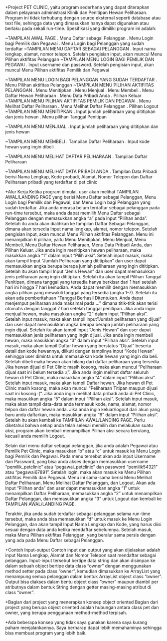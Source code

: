 +Project PET CLINIC, yaitu program sederhana yang dapat diterapkan dalam pelayanan administrasi Klinik dan Penitipan Hewan Peliharaan. Program ini tidak terhubung dengan source eksternal seperti database atau text file, sehingga data yang dimasukkan hanya dapat digunakan atau berlaku pada sekali run-time. Spesifikasi yang dimiliki program ini adalah:

~TAMPILAN AWAL PAGE
.	Menu Daftar sebagai Pelanggan
.	Menu Login bagi Pemilik dan Pegawai
.	Menu Login bagi Pelanggan yang sudah terdaftar
~TAMPILAN MENU DAFTAR SEBAGAI PELANGGAN
.	Input nama lengkap, alamat, nomor telepon. Setelah pengisian input, akan muncul 		Menu Pilihan aktifitas Pelanggan
~TAMPILAN MENU LOGIN BAGI PEMILIK DAN PEGAWAI
.	Input username dan password. Setelah pengisian input, akan muncul Menu Pilihan      aktifitas Pemilik dan Pegawai

~TAMPILAN MENU LOGIN BAGI PELANGGAN YANG SUDAH TERDAFTAR
.	Menu Pilihan aktifitas Pelanggan
~TAMPILAN MENU PILIHAN AKTIFITAS PELANGGAN
.	Menu Menitipkan
.	Menu Menjual
.	Menu Membeli
.	Menu Daftar Hewan Peliharaan
.	Menu Data Pribadi Anda
.	Pilihan Keluar
~TAMPILAN MENU PILIHAN AKTIFITAS PEMILIK DAN PEGAWAI
.	Menu Melihat Daftar Peliharaan
.	Menu Melihat Daftar Pelanggan
.	Pilihan Logout
~TAMPILAN MENU MENITIPKAN
.	Input jumlah peliharaan yang dititipkan dan jenis hewan
.	Menu pilihan Tanggal Penitipan

~TAMPILAN MENU MENJUAL
.	Input jumlah peliharaan yang dititipkan dan jenis hewan

~TAMPILAN MENU MEMBELI
.	Tampilan Daftar Peliharaan
.	Input kode hewan yang ingin dibeli

~TAMPILAN MENU MELIHAT DAFTAR PELIHARAAN
.	Tampilan Daftar Peliharaan

~TAMPILAN MENU MELIHAT DATA PRIBADI ANDA
.	Tampilan Data Pribadi berisi Nama Lengkap, Kode probadi, Alamat, Nomor Telepon dan 		Daftar Peliharaan pribadi yang terdaftar di pet clinic


+Alur Kerja
Ketika program dimulai, user akan melihat TAMPILAN AWAL/LANDING PAGE yang berisi Menu Daftar sebagai Pelanggan, Menu Login bagi Pemilik dan Pegawai, dan Menu Login bagi Pelanggan yang sudah terdaftar.
Jika anda merasa belum terdaftar sebagai pelanggan pada run-time tersebut, maka anda dapat memilih Menu Daftar sebagai Pelanggan dengan memasukkan angka “a” pada input “Pilihan anda”. Setelah itu anda akan dialihkan ke tampilan Daftar Sebagai Pelanggan, dimana akan tersedia Input nama lengkap, alamat, nomor telepon. 
Setelah pengisian input, akan muncul Menu Pilihan aktifitas Pelanggan. Menu ini menampilkan 6 pilihan, yaitu Menu Menitipkan, Menu Menjual, Menu Membeli, Menu Daftar Hewan Peliharaan, Menu Data Pribadi Anda, dan Pilihan Keluar.
Jika anda ingin menitipkan hewan peliharaan, maka masukkan angka “1” dalam input “Pilih aksi”. Setelah input masuk, maka akan tampil Input “Jumlah Peliharaan yang dititipkan” dan user dapat memasukkan angka berupa berapa jumlah peliharaan yang ingin dititipkan. Setelah itu akan tampil Input “Jenis Hewan” dan user dapat memasukkan jenis peliharaan yang ingin dititipkan. Setelah itu akan tampil Pilihan Tanggal Penitipan, dimana tanggal yang tersedia hanya berkisar dari 1 hari setelah hari ini hingga 7 hari kemudian. Anda dapat memilih dengan memasukkan angka pilihan yang mewakili tanggal yang tersedia (angka 1-7). Setelah itu akan ada pemberitahuan "Tanggal Berhasil Ditentukan. Anda dapat menjemput peliharaan anda maksimal pada …" dimana titik-titik akan terisi otomatis dengan tanggal 7 hari setelah tanggal penitipan.
Jika anda ingin menjual hewan, maka masukkan angka “2” dalam input “Pilihan aksi”. Setelah input masuk, maka akan tampil input”Jumlah peliharaan yang dijual” dan user dapat memasukkan angka berupa berapa jumlah peliharaan yang ingin dijual. Setelah itu akan tampil Input “Jenis Hewan” dan user dapat memasukkan jenis peliharaan yang ingin dijual.
Jika anda ingin membeli hewan, maka masukkan angka “3” dalam input “Pilihan aksi”. Setelah input masuk, maka akan tampil Daftar hewan yang berstatus “Dijual” beserta detail dan kode hewannya, diikuti dengan tampilnya input “Kode Hewan” sehingga user diminta untuk memasukkan kode hewan yang ingin dia beli. Setelah dibeli maka hewan akan hilang dari daftar peliharaan yang tersedia. Jika hewan dijual di Pet Clinic masih kosong, maka akan muncul “Peliharaan dijual saat ini belum tersedia :(”.
Jika anda ingin melihat daftar seluruh hewan di Pet Clinic, maka masukkan angka “4” dalam input “Pilihan aksi”. Setelah input masuk, maka akan tampil Daftar hewan. Jika hewan di Pet Clinic masih kosong, maka akan muncul “Peliharaan Titipan maupun dijual saat ini kosong :(“.
Jika anda ingin melihat data pribadi anda di Pet Clinic, maka masukkan angka “5” dalam input “Pilihan aksi”. Setelah input masuk, maka akan tampil data-data anda termasuk kode, nama, alamat, nomor telpon dan daftar hewan anda.
Jika anda ingin keluar/logout dari akun yang baru anda daftarkan, maka masukkan angka “6” dalam input “Pilihan aksi”. Setelah itu akan kembali ke TAMPILAN AWAL/LANDING PAGE.
Perlu diketahui bahwa setiap anda telah selesai memilih dan melakukan suatu aksi, program akan kembali menampilkan Pilihan aksi secara berulang, kecuali anda memilih Logout.

Selain dari menu daftar sebagai pelanggan, jika anda adalah Pegawai atau Pemilik Pet Clinic, maka masukkan “b” atau “c” untuk masuk ke Menu Login bagi Pemilik dan Pegawai. Pada menu tersebut akan ada input Username dan Password, yang bisa anda akses dengan memasukkan username “pemilik_petclinic” atau “pegawai_petclinic” dan password “pemilik54321” atau “pegawai67891”. Setelah login, maka akan masuk ke Menu Pilihan aktifitas Pemilik dan Pegawai. Menu ini sama-sama berisi Menu Melihat Daftar Peliharaan, Menu Melihat Daftar Pelanggan, dan Logout. Akan ada Input “Pilihan anda” dan user dapat memasukkan angka “1” untuk menampilkan Daftar Peliharaan, memasukkan angka “2” untuk menampilkan Daftar Pelanggan, dan memasukkan angka “3” untuk Logout dan kembali ke TAMPILAN AWAL/LANDING PAGE.

Terakhir, jika anda sudah terdaftar sebagai pelanggan selama run-time tersebut, maka anda bisa memasukkan “d” untuk masuk ke Menu Login Pelanggan, dan akan tampil Input Nama Lengkap dan Kode, yang harus diisi sesuai dengan data anda ketika mendaftar sebelumnya. Setelah masuk, maka Menu Pilihan aktifitas Pelanggan, yang beralur sama persis dengan yang ada pada Menu Daftar sebagai Pelanggan.


+Contoh Input-output
Contoh input dan output yang akan dijelaskan adalah input Nama Lengkap, Alamat dan Nomor Telepon saat mendaftar sebagai pelanggan. Input-input tersebut bertipe data string dan akan disimpan ke dalam sebuah object bertipe data class “owner” dengan menggunakan method setter pada class “owner”, kemudian dimasukkan ke ArrayList<owner> yang menampung semua pelanggan dalam bentuk ArrayList object class “owner”. Output bisa diakses dalam bentu object class “owner” maupun diambil per atributnya dalam bentuk String dengan getter masing-masing atribut di class “owner”.


+Bagian dari project yang menerapkan konsep object oriented
Bagian dari project yang berupa object oriented adalah hubungan antara class pet dan owner, yang berupa penggunaan method-method terpisah.


+Ada beberapa konsep yang tidak saya gunakan karena saya kurang paham menjalankannya. Saya berharap dapat lebih memahaminya sehingga bisa membuat program yang lebih baik.